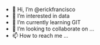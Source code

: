 - 👋 Hi, I’m @erickfrancisco
- 👀 I’m interested in data
- 🌱 I’m currently learning GIT
- 💞️ I’m looking to collaborate on ...
- 📫 How to reach me ...

<!---
erickfrancisco/erickfrancisco is a ✨ special ✨ repository because its `README.md` (this file) appears on your GitHub profile.
You can click the Preview link to take a look at your changes.
--->
